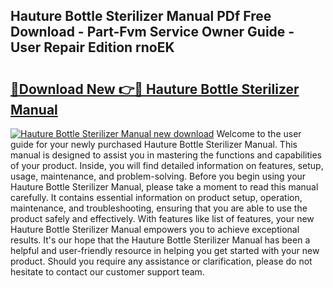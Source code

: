 ## Hauture Bottle Sterilizer Manual PDf Free Download - Part-Fvm Service Owner Guide - User Repair Edition rnoEK

# <h2><a href="http://bc39214.oget.top/?id=Hauture+Bottle+Sterilizer+Manual">🔗Download New 👉🔴 Hauture Bottle Sterilizer Manual</a></h2>

[![Hauture Bottle Sterilizer Manual new download](https://i.imgur.com/5g1atiW.png)](http://bc39214.oget.top/?id=Hauture+Bottle+Sterilizer+Manual)
Welcome to the user guide for your newly purchased Hauture Bottle Sterilizer Manual. This manual is designed to assist you in mastering the functions and capabilities of your product. Inside, you will find detailed information on features, setup, usage, maintenance, and problem-solving. Before you begin using your Hauture Bottle Sterilizer Manual, please take a moment to read this manual carefully. It contains essential information on product setup, operation, maintenance, and troubleshooting, ensuring that you are able to use the product safely and effectively. With features like list of features, your new Hauture Bottle Sterilizer Manual empowers you to achieve exceptional results. It's our hope that the Hauture Bottle Sterilizer Manual has been a helpful and user-friendly resource in helping you get started with your new product. Should you require any assistance or clarification, please do not hesitate to contact our customer support team.
